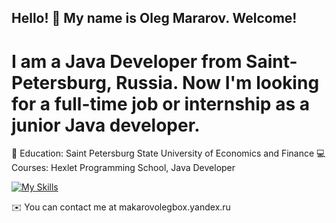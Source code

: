 ## Hello! 👋 My name is Oleg Mararov. Welcome!
I am a Java Developer from Saint-Petersburg, Russia. Now I'm looking for a full-time job or internship as a junior Java developer.
==================================================================================================================================

📝 Education: Saint Petersburg State University of Economics and Finance
💻 Courses: Hexlet Programming School, Java Developer

[![My Skills](https://skillicons.dev/icons?i=java,spring,gradle,maven,idea,git,postgres,kafka,docker,postman,html,css&perline=3)](https://skillicons.dev)

✉️  You can contact me at makarovolegbox.yandex.ru






<!--
**MakarovOY/MakarovOY** is a ✨ _special_ ✨ repository because its `README.md` (this file) appears on your GitHub profile.

Here are some ideas to get you started:

- 🔭 I’m currently working on ...
- 🌱 I’m currently learning ...
- 👯 I’m looking to collaborate on ...
- 🤔 I’m looking for help with ...
- 💬 Ask me about ...
- 📫 How to reach me: ...
- 😄 Pronouns: ...
- ⚡ Fun fact: ...
-->
